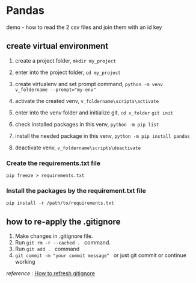 # Pandas 
demo - how to read the 2 csv files and join them with an id key

## create virtual environment
1. create a project folder, `mkdir my_project`
2. enter into the project folder, `cd my_project`
3. create virtualenv and set prompt command, `python -m venv v_foldername --prompt="my-env"`
4. activate the created venv, `v_foldername\scripts\activate`
5. enter into the venv folder and initialize git,
`cd v_folder`
`git init`

6. check installed packages in this venv, `python -m pip list`
7. install the needed package in this venv,
`python -m pip install pandas`

8. deactivate venv, `v_foldername\scripts\deactivate`

### Create the requirements.txt file
`pip freeze > requirements.txt`

### Install the packages by the requirement.txt file
`pip install -r /path/to/requirements.txt`

## how to re-apply the .gitignore
1. Make changes in .gitignore file.
2. Run `git rm -r --cached . ` command.
3. Run `git add . ` command
4. `git commit -m "your commit message" ` or just git commit or continue working

*reference :* [How to refresh gitignore](https://sigalambigha.home.blog/2020/03/11/how-to-refresh-gitignore/)
